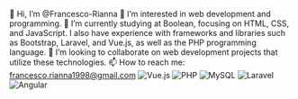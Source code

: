 

👋 Hi, I’m @Francesco-Rianna
👀 I’m interested in web development and programming.
🌱 I’m currently studying at Boolean, focusing on HTML, CSS, and JavaScript. I also have experience with frameworks and libraries such as Bootstrap, Laravel, and Vue.js, as well as the PHP programming language.
💞️ I’m looking to collaborate on web development projects that utilize these technologies.
📫 How to reach me: francesco.rianna1998@gmail.com
![Vue.js](https://img.shields.io/badge/vuejs-%2335495e.svg?style=for-the-badge&logo=vuedotjs&logoColor=%234FC08D)
![PHP](https://img.shields.io/badge/php-%23777BB4.svg?style=for-the-badge&logo=php&logoColor=white)
![MySQL](https://img.shields.io/badge/mysql-4479A1.svg?style=for-the-badge&logo=mysql&logoColor=white)
![Laravel](https://img.shields.io/badge/laravel-%23FF2D20.svg?style=for-the-badge&logo=laravel&logoColor=white)
![Angular](https://img.shields.io/badge/angular-%23FF2D20.svg?style=for-the-badge&logo=laravel&logoColor=white)

